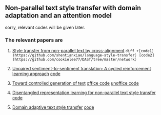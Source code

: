 ## Non-parallel text style transfer with domain adaptation and an attention model
sorry, relevant codes will be given later.
### The relevant papers are 
   1.  [Style transfer from non-parallel text by cross-alignment](https://arxiv.org/pdf/1705.09655.pdf) ```diff +[code1](https://github.com/shentianxiao/language-style-transfer) [code2](https://github.com/cookielee77/DAST/tree/master/network)```

   2.  [Unpaired sentiment-to-sentiment translation: A cycled reinforcement learning approach](https://arxiv.org/pdf/1805.05181.pdf) [code](https://github.com/lancopku/unpaired-sentiment-translation)
                        
   3.  [Toward controlled generation of text](https://arxiv.org/pdf/1703.00955.pdf) [office code](https://github.com/asyml/texar/tree/master/examples/text_style_transfer) [unoffice code](https://github.com/cookielee77/DAST/tree/master/network)
                        
   4.  [Disentangled representation learning for non-parallel text style transfer](https://www.aclweb.org/anthology/P19-1041.pdf) [code](https://github.com/vineetjohn/linguistic-style-transfer)

   5.  [Domain adaptive text style transfer](https://arxiv.org/pdf/1908.09395.pdf) [code](https://github.com/cookielee77/DAST/tree/master/network)
